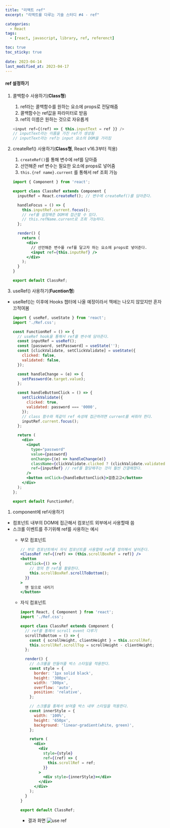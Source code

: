 ```yaml
---
title: "리액트 ref"
excerpt: "리액트를 다루는 기술 스터디 #4 - ref"

categories:
  - React
tags:
  - [react, javascript, library, ref, referenct]

toc: true
toc_sticky: true
 
date: 2023-04-14
last_modified_at: 2023-04-17
---
```


#### ref 설정하기
1. 콜백함수 사용하기(**Class형**)
    1. ref라는 콜백함수를 원하는 요소에 props로 전달해줌    
    2. 콜백함수는 ref값을 파라미터로 받음    
    3. ref의 이름은 원하는 것으로 자유롭게    

    ```js
    <input ref={(ref) => { this.inputText = ref }} />
    // inputText라는 이름을 가진 ref가 생성됨
    // inputText라는 ref는 input 요소의 DOM을 가리킴    
    ```
    

1. createRef() 사용하기(**Class형**, React v16.3부터 적용)
    1. `createRef()`를 통해 변수에 ref를 담아줌
    1. 선언해준 ref 변수는 필요한 요소에 props로 넣어줌
    1. `this.{ref name}.current` 를 통해서 ref 조회 가능 

    ```jsx
    import { Component } from 'react';

    export class ClassRef extends Component {
      inputRef = React.createRef(); // 변수에 createRef()를 담아준다.

      handleFocus = () => {
        this.inputRef.current.focus();
        // ref를 설정해준 DOM에 접근할 수 있다.
        // this.refName.current로 조회 가능하다.
      };

      render() {
        return (
          <div>
            // 선언해준 변수를 ref를 달고자 하는 요소에 props로 넣어준다.
            <input ref={this.inputRef} /> 
          </div>
        );
      }
    }

    export default ClassRef;
    ```
1. useRef() 사용하기(**Fucntion형**)
  - useRef()는 이후에 Hooks 챕터에 나올 예정이라서 책에는 나오지 않았지만 혼자 끄적여봄
  
    ```jsx
    import { useRef, useState } from 'react';
    import './Ref.css';

    const FunctionRef = () => {
      // useRef hook을 통해서 ref를 변수에 담아준다.
      const inputRef = useRef();
      const [password, setPassword] = useState('');
      const [clickValidate, setClickValidate] = useState({
        clicked: false,
        validated: false,
      });

      const handleChange = (e) => {
        setPassword(e.target.value);
      };

      const handleButtonClick = () => {
        setClickValidate({
          clicked: true,
          validated: password === '0000',
        });
        // class 함수와 똑같이 ref 속성에 접근하려면 current를 써줘야 한다.
        inputRef.current.focus();
      };

      return (
        <div>
          <input
            type="password"
            value={password}
            onChange={(e) => handleChange(e)}
            className={clickValidate.clicked ? (clickValidate.validated ? 'success' : 'failure') : ''}
            ref={inputRef} // ref를 할당해주는 것이 훨씬 간결해졌다. 
          />
          <button onClick={handleButtonClick}>검증고고</button>
        </div>
      );
    };

    export default FunctionRef;
    ```
  

1. component에 ref사용하기
  - 컴포넌트 내부의 DOM에 접근해서 컴포넌트 외부에서 사용할때 씀
  - 스크롤 이벤트를 주기위해 ref를 사용하는 예시
    - 부모 컴포넌트
      ```jsx
      // 부모 컴포넌트에서 자식 컴포넌트를 사용할때 ref를 정의해서 넣어준다.
      <ClassRef ref={(ref) => (this.scrollBoxRef = ref)} />
      <button
        onClick={() => {
          // 정의 한 ref를 활용한다.
          this.scrollBoxRef.scrollToBottom();
        }}
      >
        맨 밑으로 내리기
      </button>
      ```

    - 자식 컴포넌트
      ```jsx
      import React, { Component } from 'react';
      import './Ref.css';

      export class ClassRef extends Component {
        // ref를 통해서 scroll event 다루기
        scrollToBottom = () => {
          const { scrollHeight, clientHeight } = this.scrollRef;
          this.scrollRef.scrollTop = scrollHeight - clientHeight;
        };

        render() {
          // 스크롤을 만들어줄 박스 스타일을 적용한다.
          const style = {
            border: '1px solid black',
            height: '300px',
            width: '300px',
            overflow: 'auto',
            position: 'relative',
          };

          // 스크롤을 통해서 보여줄 박스 내부 스타일을 적용한다.
          const innerStyle = {
            width: '100%',
            height: '650px',
            background: 'linear-gradient(white, green)',
          };

          return (
            <div>
              <div
                style={style}
                ref={(ref) => {
                  this.scrollRef = ref;
                }}
              >
                <div style={innerStyle}></div>
              </div>
            </div>
          );
        }
      }

      export default ClassRef;
      ```
      - 결과 화면
        ![use ref](https://user-images.githubusercontent.com/65106740/235303408-04cdb406-825b-4809-9c2d-75f8f7489ddb.gif)